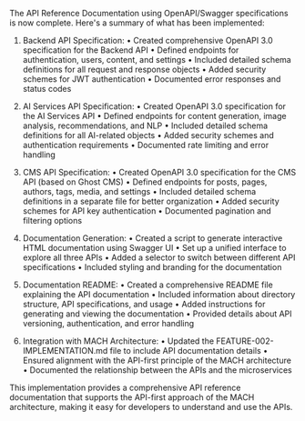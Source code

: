 The API Reference Documentation using OpenAPI/Swagger specifications is now 
complete. Here's a summary of what has been implemented:

1. Backend API Specification:
   • Created comprehensive OpenAPI 3.0 specification for the Backend API
   • Defined endpoints for authentication, users, content, and settings
   • Included detailed schema definitions for all request and response 
objects
   • Added security schemes for JWT authentication
   • Documented error responses and status codes

2. AI Services API Specification:
   • Created OpenAPI 3.0 specification for the AI Services API
   • Defined endpoints for content generation, image analysis, 
recommendations, and NLP
   • Included detailed schema definitions for all AI-related objects
   • Added security schemes and authentication requirements
   • Documented rate limiting and error handling

3. CMS API Specification:
   • Created OpenAPI 3.0 specification for the CMS API (based on Ghost CMS)
   • Defined endpoints for posts, pages, authors, tags, media, and settings
   • Included detailed schema definitions in a separate file for better 
organization
   • Added security schemes for API key authentication
   • Documented pagination and filtering options

4. Documentation Generation:
   • Created a script to generate interactive HTML documentation using 
Swagger UI
   • Set up a unified interface to explore all three APIs
   • Added a selector to switch between different API specifications
   • Included styling and branding for the documentation

5. Documentation README:
   • Created a comprehensive README file explaining the API documentation
   • Included information about directory structure, API specifications, and 
usage
   • Added instructions for generating and viewing the documentation
   • Provided details about API versioning, authentication, and error 
handling

6. Integration with MACH Architecture:
   • Updated the FEATURE-002-IMPLEMENTATION.md file to include API 
documentation details
   • Ensured alignment with the API-first principle of the MACH architecture
   • Documented the relationship between the APIs and the microservices

This implementation provides a comprehensive API reference documentation that
supports the API-first approach of the MACH architecture, making it easy for
developers to understand and use the APIs.